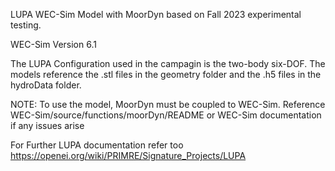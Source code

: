 LUPA WEC-Sim Model with MoorDyn based on Fall 2023 experimental testing.

WEC-Sim Version 6.1

The LUPA Configuration used in the campagin is the two-body six-DOF.
The models reference the .stl files in the geometry folder and the .h5 files in the hydroData folder.

NOTE: To use the model, MoorDyn must be coupled to WEC-Sim. Reference WEC-Sim/source/functions/moorDyn/README or WEC-Sim documentation if any issues arise

For Further LUPA documentation refer too https://openei.org/wiki/PRIMRE/Signature_Projects/LUPA
